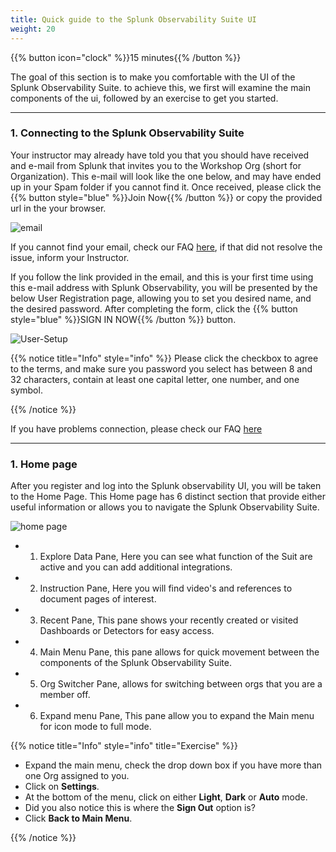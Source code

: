 ```yaml
---
title: Quick guide to the Splunk Observability Suite UI
weight: 20
---
```

{{% button icon="clock" %}}15 minutes{{% /button %}}

The goal of this section is to make you comfortable with the UI of the Splunk Observability Suite. to achieve this, we first will examine the main components of the ui, followed by an exercise to get you started.

---

### 1. Connecting  to the Splunk Observability Suite

Your instructor may already have told you that you should have received and e-mail from Splunk that invites you to the Workshop Org (short for Organization). This e-mail will look like the one below, and may have ended up in your Spam folder if you cannot find it. Once received, please click the {{% button style="blue" %}}Join Now{{% /button %}} or copy the provided url in the your browser.

![email](../images/invite-email.png?&height=500px)

If you cannot find your email, check our FAQ [here](../25-login-faq), if that did not resolve the issue, inform your Instructor.

If you follow the link provided in the email, and this is your first time using this e-mail address with Splunk Observability, you will be presented by the below User Registration page, allowing you to set you desired name, and the desired password. After completing the form, click the {{% button style="blue" %}}SIGN IN NOW{{% /button %}} button.

![User-Setup](../images/enter-password.png?&height=500px)

{{% notice title="Info" style="info" %}}
Please click the checkbox to agree to the terms, and make sure you password you select has between 8 and 32 characters, contain at least one capital letter, one number, and one symbol.

{{% /notice %}}

If you have problems connection, please check our FAQ  [here](../25-login-faq)

---

### 1. Home page

After you register and log into the Splunk observability UI, you will be taken to the Home Page. This Home page has 6 distinct section that provide either useful information or allows you to navigate the Splunk Observability Suite.

![home page](../images/home-screen.png)

* 1. Explore Data Pane, Here you can see what function of the Suit are active and you can add additional integrations.
* 2. Instruction Pane, Here you will find video's and references to document pages of interest.
* 3. Recent Pane, This pane shows your recently created or visited Dashboards or Detectors for easy access.
* 4. Main Menu Pane, this pane allows for quick movement between the components of the Splunk Observability Suite.
* 5. Org Switcher Pane, allows for switching between orgs that you are a member off.
* 6. Expand menu Pane, This pane allow you to expand the Main menu for icon mode to full mode.

{{% notice title="Info" style="info" title="Exercise" %}}

* Expand the main menu, check the drop down box if you have more than one Org assigned to you.
* Click on **Settings**.
* At the bottom of the menu, click on either **Light**, **Dark** or **Auto** mode.
* Did you also notice this is where the **Sign Out** option is?
* Click **Back to Main Menu**.

{{% /notice %}}

